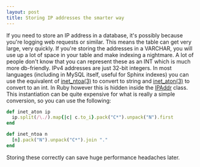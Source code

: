 ```yaml
---
layout: post
title: Storing IP addresses the smarter way
---
```


If you need to store an IP address in a database, it's possibly because you're logging web requests or similar. This means the table can get very large, very quickly. If you're storing the addresses in a VARCHAR, you will use up a lot of space in your table and make indexing a nightmare. A lot of people don't know that you can represent these as an INT which is much more db-friendly.
IPv4 addresses are just 32-bit integers. In most languages (including in MySQL itself, useful for Sphinx indexes) you can use the equivalent of [inet_ntoa(3)] to convert to string and [inet_aton(3)] to convert to an int. In Ruby however this is hidden inside the [IPAddr] class. This instantiation can be quite expensive for what is really a simple conversion, so you can use the following:

```ruby
def inet_aton ip
  ip.split(/\./).map{|c| c.to_i}.pack("C*").unpack("N").first
end

def inet_ntoa n
  [n].pack("N").unpack("C*").join "."
end
```
Storing these correctly can save huge performance headaches later.

[inet_ntoa(3)]: http://linuxmanpages.com/man3/inet_ntoa.3.php
[inet_aton(3)]: http://linuxmanpages.com/man3/inet_aton.3.php
[IPAddr]: http://www.ruby-doc.org/stdlib-1.9.3/libdoc/ipaddr/rdoc/IPAddr.html